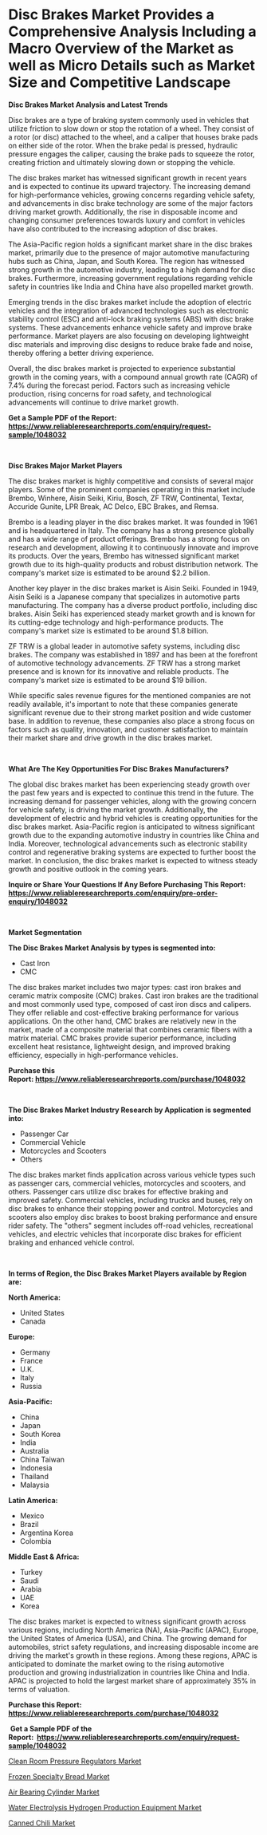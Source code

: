<p><h1>Disc Brakes Market Provides a Comprehensive Analysis Including a Macro Overview of the Market as well as Micro Details such as Market Size and Competitive Landscape</h1></p><p><strong>Disc Brakes Market Analysis and Latest Trends</strong></p>
<p><p>Disc brakes are a type of braking system commonly used in vehicles that utilize friction to slow down or stop the rotation of a wheel. They consist of a rotor (or disc) attached to the wheel, and a caliper that houses brake pads on either side of the rotor. When the brake pedal is pressed, hydraulic pressure engages the caliper, causing the brake pads to squeeze the rotor, creating friction and ultimately slowing down or stopping the vehicle.</p><p>The disc brakes market has witnessed significant growth in recent years and is expected to continue its upward trajectory. The increasing demand for high-performance vehicles, growing concerns regarding vehicle safety, and advancements in disc brake technology are some of the major factors driving market growth. Additionally, the rise in disposable income and changing consumer preferences towards luxury and comfort in vehicles have also contributed to the increasing adoption of disc brakes.</p><p>The Asia-Pacific region holds a significant market share in the disc brakes market, primarily due to the presence of major automotive manufacturing hubs such as China, Japan, and South Korea. The region has witnessed strong growth in the automotive industry, leading to a high demand for disc brakes. Furthermore, increasing government regulations regarding vehicle safety in countries like India and China have also propelled market growth.</p><p>Emerging trends in the disc brakes market include the adoption of electric vehicles and the integration of advanced technologies such as electronic stability control (ESC) and anti-lock braking systems (ABS) with disc brake systems. These advancements enhance vehicle safety and improve brake performance. Market players are also focusing on developing lightweight disc materials and improving disc designs to reduce brake fade and noise, thereby offering a better driving experience.</p><p>Overall, the disc brakes market is projected to experience substantial growth in the coming years, with a compound annual growth rate (CAGR) of 7.4% during the forecast period. Factors such as increasing vehicle production, rising concerns for road safety, and technological advancements will continue to drive market growth.</p></p>
<p><strong>Get a Sample PDF of the Report:&nbsp; <a href="https://www.reliableresearchreports.com/enquiry/request-sample/1048032">https://www.reliableresearchreports.com/enquiry/request-sample/1048032</a></strong></p>
<p>&nbsp;</p>
<p><strong>Disc Brakes Major Market Players</strong></p>
<p><p>The disc brakes market is highly competitive and consists of several major players. Some of the prominent companies operating in this market include Brembo, Winhere, Aisin Seiki, Kiriu, Bosch, ZF TRW, Continental, Textar, Accuride Gunite, LPR Break, AC Delco, EBC Brakes, and Remsa.</p><p>Brembo is a leading player in the disc brakes market. It was founded in 1961 and is headquartered in Italy. The company has a strong presence globally and has a wide range of product offerings. Brembo has a strong focus on research and development, allowing it to continuously innovate and improve its products. Over the years, Brembo has witnessed significant market growth due to its high-quality products and robust distribution network. The company's market size is estimated to be around $2.2 billion.</p><p>Another key player in the disc brakes market is Aisin Seiki. Founded in 1949, Aisin Seiki is a Japanese company that specializes in automotive parts manufacturing. The company has a diverse product portfolio, including disc brakes. Aisin Seiki has experienced steady market growth and is known for its cutting-edge technology and high-performance products. The company's market size is estimated to be around $1.8 billion.</p><p>ZF TRW is a global leader in automotive safety systems, including disc brakes. The company was established in 1897 and has been at the forefront of automotive technology advancements. ZF TRW has a strong market presence and is known for its innovative and reliable products. The company's market size is estimated to be around $19 billion.</p><p>While specific sales revenue figures for the mentioned companies are not readily available, it's important to note that these companies generate significant revenue due to their strong market position and wide customer base. In addition to revenue, these companies also place a strong focus on factors such as quality, innovation, and customer satisfaction to maintain their market share and drive growth in the disc brakes market.</p></p>
<p>&nbsp;</p>
<p><strong>What Are The Key Opportunities For Disc Brakes Manufacturers?</strong></p>
<p><p>The global disc brakes market has been experiencing steady growth over the past few years and is expected to continue this trend in the future. The increasing demand for passenger vehicles, along with the growing concern for vehicle safety, is driving the market growth. Additionally, the development of electric and hybrid vehicles is creating opportunities for the disc brakes market. Asia-Pacific region is anticipated to witness significant growth due to the expanding automotive industry in countries like China and India. Moreover, technological advancements such as electronic stability control and regenerative braking systems are expected to further boost the market. In conclusion, the disc brakes market is expected to witness steady growth and positive outlook in the coming years.</p></p>
<p><strong>Inquire or Share Your Questions If Any Before Purchasing This Report: <a href="https://www.reliableresearchreports.com/enquiry/pre-order-enquiry/1048032">https://www.reliableresearchreports.com/enquiry/pre-order-enquiry/1048032</a></strong></p>
<p>&nbsp;</p>
<p><strong>Market Segmentation</strong></p>
<p><strong>The Disc Brakes Market Analysis by types is segmented into:</strong></p>
<p><ul><li>Cast Iron</li><li>CMC</li></ul></p>
<p><p>The disc brakes market includes two major types: cast iron brakes and ceramic matrix composite (CMC) brakes. Cast iron brakes are the traditional and most commonly used type, composed of cast iron discs and calipers. They offer reliable and cost-effective braking performance for various applications. On the other hand, CMC brakes are relatively new in the market, made of a composite material that combines ceramic fibers with a matrix material. CMC brakes provide superior performance, including excellent heat resistance, lightweight design, and improved braking efficiency, especially in high-performance vehicles.</p></p>
<p><strong>Purchase this Report:&nbsp;<a href="https://www.reliableresearchreports.com/purchase/1048032">https://www.reliableresearchreports.com/purchase/1048032</a></strong></p>
<p>&nbsp;</p>
<p><strong>The Disc Brakes Market Industry Research by Application is segmented into:</strong></p>
<p><ul><li>Passenger Car</li><li>Commercial Vehicle</li><li>Motorcycles and Scooters</li><li>Others</li></ul></p>
<p><p>The disc brakes market finds application across various vehicle types such as passenger cars, commercial vehicles, motorcycles and scooters, and others. Passenger cars utilize disc brakes for effective braking and improved safety. Commercial vehicles, including trucks and buses, rely on disc brakes to enhance their stopping power and control. Motorcycles and scooters also employ disc brakes to boost braking performance and ensure rider safety. The "others" segment includes off-road vehicles, recreational vehicles, and electric vehicles that incorporate disc brakes for efficient braking and enhanced vehicle control.</p></p>
<p>&nbsp;</p>
<p><strong>In terms of Region, the Disc Brakes Market Players available by Region are:</strong></p>
<p>
    <p> <strong> North America: </strong>
        <ul>
            <li>United States</li>
            <li>Canada</li>
        </ul>
        </p> 
    <p> <strong> Europe: </strong>
        <ul>
            <li>Germany</li>
            <li>France</li>
            <li>U.K.</li>
            <li>Italy</li>
            <li>Russia</li>
        </ul>
        </p> 
    <p> <strong> Asia-Pacific: </strong>
        <ul>
            <li>China</li>
            <li>Japan</li>
            <li>South Korea</li>
            <li>India</li>
            <li>Australia</li>
            <li>China Taiwan</li>
            <li>Indonesia</li>
            <li>Thailand</li>
            <li>Malaysia</li>
        </ul>
        </p> 
    <p> <strong> Latin America: </strong>
        <ul>
            <li>Mexico</li>
            <li>Brazil</li>
            <li>Argentina Korea</li>
            <li>Colombia</li>
        </ul>
        </p> 
    <p> <strong> Middle East & Africa: </strong>
        <ul>
            <li>Turkey</li>
            <li>Saudi</li>
            <li>Arabia</li>
            <li>UAE</li>
            <li>Korea</li>
        </ul>
    </p>
    </p>
<p><p>The disc brakes market is expected to witness significant growth across various regions, including North America (NA), Asia-Pacific (APAC), Europe, the United States of America (USA), and China. The growing demand for automobiles, strict safety regulations, and increasing disposable income are driving the market's growth in these regions. Among these regions, APAC is anticipated to dominate the market owing to the rising automotive production and growing industrialization in countries like China and India. APAC is projected to hold the largest market share of approximately 35% in terms of valuation.</p></p>
<p><strong>Purchase this Report: <a href="https://www.reliableresearchreports.com/purchase/1048032">https://www.reliableresearchreports.com/purchase/1048032</a></strong></p>
<p>&nbsp;<strong>Get a Sample PDF of the Report:&nbsp;&nbsp;<a href="https://www.reliableresearchreports.com/enquiry/request-sample/1048032">https://www.reliableresearchreports.com/enquiry/request-sample/1048032</a></strong></p>
<p><strong></strong></p>
<p><p><a href="https://www.linkedin.com/pulse/clean-room-pressure-regulators-market-size-share-global-tmvfc/">Clean Room Pressure Regulators Market</a></p><p><a href="https://medium.com/@santosh.reportprime/frozen-specialty-bread-market-report-reveals-the-latest-trends-and-growth-opportunities-of-this-44db4c3f2169">Frozen Specialty Bread Market</a></p><p><a href="https://www.linkedin.com/pulse/air-bearing-cylinder-market-challenges-opportunities-growth-qpxqc/">Air Bearing Cylinder Market</a></p><p><a href="https://www.linkedin.com/pulse/water-electrolysis-hydrogen-production-equipment-market-me2nc/">Water Electrolysis Hydrogen Production Equipment Market</a></p><p><a href="https://medium.com/@mayankdeswal9588dm/canned-chili-market-exploring-market-share-market-trends-and-future-growth-2aa44eccb356">Canned Chili Market</a></p></p>